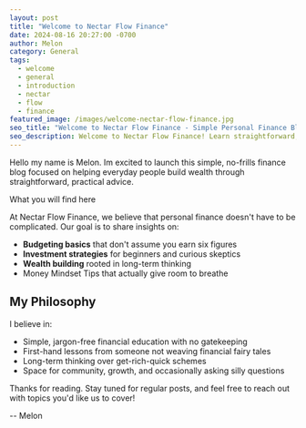 ```yaml
---
layout: post
title: "Welcome to Nectar Flow Finance"
date: 2024-08-16 20:27:00 -0700
author: Melon
category: General
tags:
  - welcome
  - general
  - introduction
  - nectar
  - flow
  - finance
featured_image: /images/welcome-nectar-flow-finance.jpg
seo_title: "Welcome to Nectar Flow Finance - Simple Personal Finance Blog"
seo_description: Welcome to Nectar Flow Finance! Learn straightforward, practical financial advice for budgeting, investing, and wealth building without the jargon.
---
```


Hello my name is Melon. Im excited to launch this simple, no-frills finance blog focused on helping everyday people build wealth through straightforward, practical advice.

What you will find here

At Nectar Flow Finance, we believe that personal finance doesn't have to be complicated. Our goal is to share insights on:

- **Budgeting basics** that don't assume you earn six figures
- **Investment strategies** for beginners and curious skeptics
- **Wealth building** rooted in long-term thinking
- Money Mindset Tips that actually give room to breathe

## My Philosophy

I believe in:

- Simple, jargon-free financial education with no gatekeeping
- First-hand lessons from someone not weaving financial fairy tales
- Long-term thinking over get-rich-quick schemes
- Space for community, growth, and occasionally asking  silly questions

Thanks for reading. Stay tuned for regular posts, and feel free to reach out with topics you'd like us to cover!

-- Melon